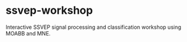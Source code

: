 # ssvep-workshop
Interactive SSVEP signal processing and classification workshop using MOABB and MNE.
